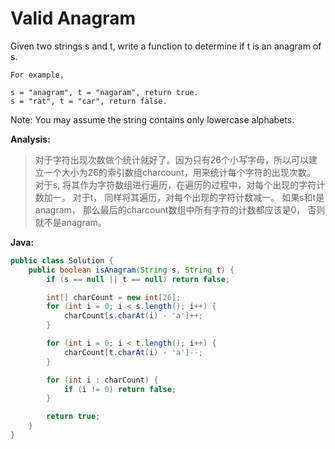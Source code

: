 # Valid Anagram

Given two strings s and t, write a function to determine if t is an anagram of s.

    For example,

    s = "anagram", t = "nagaram", return true.
    s = "rat", t = "car", return false.

Note:
You may assume the string contains only lowercase alphabets.

**Analysis:**

> 对于字符出现次数做个统计就好了。因为只有26个小写字母，所以可以建立一个大小为26的索引数组charcount，用来统计每个字符的出现次数。
对于s, 将其作为字符数组进行遍历，在遍历的过程中，对每个出现的字符计数加一。
对于t， 同样将其遍历，对每个出现的字符计数减一。
如果s和t是anagram， 那么最后的charcount数组中所有字符的计数都应该是0， 否则就不是anagram。

**Java:**
```java
public class Solution {
    public boolean isAnagram(String s, String t) {
        if (s == null || t == null) return false;

        int[] charCount = new int[26];
        for (int i = 0; i < s.length(); i++) {
            charCount[s.charAt(i) - 'a']++;
        }

        for (int i = 0; i < t.length(); i++) {
            charCount[t.charAt(i) - 'a']--;
        }

        for (int i : charCount) {
            if (i != 0) return false;
        }

        return true;
    }
}
```
